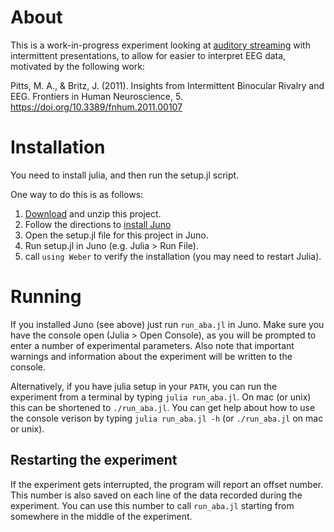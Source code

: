 # About

This is a work-in-progress experiment looking at
[auditory streaming](http://www.nature.com/nrn/journal/v14/n10/fig_tab/nrn3565_F3.html)
with intermittent presentations, to allow for easier to interpret EEG data,
motivated by the following work:

Pitts, M. A., & Britz, J. (2011). Insights from Intermittent Binocular Rivalry and EEG. Frontiers in Human Neuroscience, 5. https://doi.org/10.3389/fnhum.2011.00107

# Installation

You need to install julia, and then run the setup.jl script.

One way to do this is as follows:

1. [Download](https://github.com/haberdashPI/navy_wordstream/archive/master.zip)
   and unzip this project.
2. Follow the directions to [install Juno](https://github.com/JunoLab/uber-juno/blob/master/setup.md)
3. Open the setup.jl file for this project in Juno.
4. Run setup.jl in Juno (e.g. Julia > Run File).
5. call `using Weber` to verify the installation (you may need to restart Julia).

# Running

If you installed Juno (see above) just run `run_aba.jl` in Juno.  Make
sure you have the console open (Julia > Open Console), as you will be prompted
to enter a number of experimental parameters. Also note that important warnings
and information about the experiment will be written to the console.

Alternatively, if you have julia setup in your `PATH`, you can run the
experiment from a terminal by typing `julia run_aba.jl`. On mac (or unix)
this can be shortened to `./run_aba.jl`. You can get help about how to
use the console verison by typing `julia run_aba.jl -h` (or `./run_aba.jl` on
mac or unix).

## Restarting the experiment

If the experiment gets interrupted, the program will report an offset
number. This number is also saved on each line of the data recorded during
the experiment. You can use this number to call `run_aba.jl` starting from
somewhere in the middle of the experiment.

